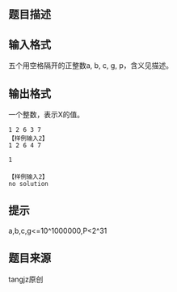 


## 题目描述
## 输入格式
五个用空格隔开的正整数a, b, c, g, p，含义见描述。
## 输出格式
一个整数，表示X的值。

```input1【样例输入1】
1 2 6 3 7
【样例输入2】
1 2 6 4 7

```

```output1【样例输出1】
1
　
【样例输入2】
no solution
```

## 提示
a,b,c,g<=10^1000000,P<2^31
## 题目来源
tangjz原创


